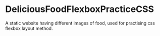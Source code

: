 # DeliciousFoodFlexboxPracticeCSS
A static website having different images of food, used for practising css flexbox layout method.
